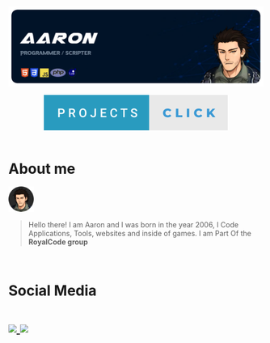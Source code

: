
<p align="center">
		<img src="images/aarondisplaycard.png">
</p>
<div align="center">
  <a href="https://github.com/CaptainAaron/Projects">
    <img src="https://raw.githubusercontent.com/CaptainAaron/CaptainAaron/87149fba226b159420bead8b5bc8389e215377e6/images/buttons/projects-click.svg">
  </a>
</div>
<br/>
<div>
  <h1>About me</h1>

  <img height="50px" width="50px" src="https://raw.githubusercontent.com/CaptainAaron/CaptainAaron/main/images/aaronprofileicon.webp">
</div>


> Hello there!
> I am Aaron and I was born in the year 2006,
> I Code Applications, Tools, websites and inside of games.
> I am Part Of the **RoyalCode group**
<br/>
<h1>Social Media<h1>

<div>
	<a href="https://twitter.com/Operator_Aaron">
	<img src="https://abs.twimg.com/favicons/twitter.2.ico">
	<a href="https://www.facebook.com/profile.php?id=100016284162790"><img src="https://static.xx.fbcdn.net/rsrc.php/yD/r/d4ZIVX-5C-b.ico"></a>
</div>
